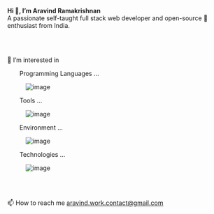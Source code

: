 <b>Hi 👋, I’m Aravind Ramakrishnan</b><br>
A passionate self-taught full stack web developer and open-source 💞️ enthusiast from India.

<br>
<br>

👀 I’m interested in 

&emsp;&emsp;Programming Languages ...

&emsp;&emsp;&emsp;![image](https://user-images.githubusercontent.com/111303902/184696681-d272d279-e101-44eb-b034-ad4681470aad.png)

&emsp;&emsp;Tools ...

&emsp;&emsp;&emsp;![image](https://user-images.githubusercontent.com/111303902/184692206-3219613d-9bfe-404f-8fe6-72e2d4733ec2.png)

&emsp;&emsp;Environment ...

&emsp;&emsp;&emsp;![image](https://user-images.githubusercontent.com/111303902/184695833-36776ecb-a548-4720-a975-5589a38abe14.png)

&emsp;&emsp;Technologies ...

&emsp;&emsp;&emsp;![image](https://user-images.githubusercontent.com/111303902/184700357-3a2018eb-a4b1-4879-b99d-c4e7d79b5c33.png)

<br>
<br>

📫 How to reach me aravind.work.contact@gmail.com


<!---
arvindramkishnan/arvindramkishnan is a ✨ special ✨ repository because its `README.md` (this file) appears on your GitHub profile.
You can click the Preview link to take a look at your changes.
--->
